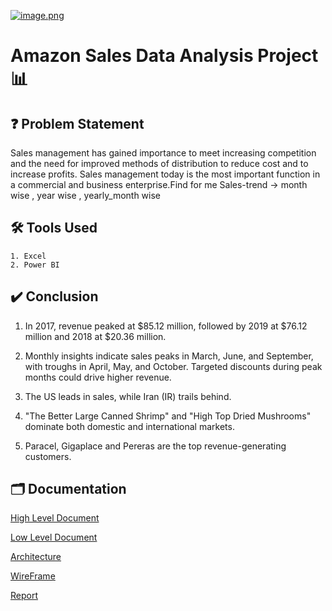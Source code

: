 

[![image.png](https://i.postimg.cc/59nmV0Fk/image.png)](https://postimg.cc/0rKSG9np)


# Amazon Sales Data Analysis Project 📊



## ❓ Problem Statement

Sales management has gained importance to meet increasing competition and the need
for improved methods of distribution to reduce cost and to increase profits. Sales
management today is the most important function in a commercial and business
enterprise.Find for me Sales-trend -> month wise , year wise , yearly_month wise
## 🛠 Tools Used
    1. Excel
    2. Power BI

## ✔️ Conclusion
1. In 2017, revenue peaked at $85.12 million, followed by 2019 at $76.12 million and 2018 at $20.36 million.

2. Monthly insights indicate sales peaks in March, June, and September, with troughs in April, May, and October. Targeted discounts during peak months could drive higher revenue.

3. The US leads in sales, while Iran (IR) trails behind.

4. "The Better Large Canned Shrimp" and "High Top Dried Mushrooms" dominate both domestic and international markets.

5. Paracel, Gigaplace and Pereras are the top revenue-generating customers.


## 🗂 Documentation

[High Level Document](https://github.com/Learner0197/AmazonSales_DataAnalysis/blob/main/HLD%20Document.pdf)

[Low Level Document](https://github.com/Learner0197/AmazonSales_DataAnalysis/blob/main/LLD%20Document.pdf)

[Architecture](https://github.com/Learner0197/AmazonSales_DataAnalysis/blob/main/Architecture.pdf)

[WireFrame](https://github.com/Learner0197/AmazonSales_DataAnalysis/blob/main/Wireframe.pdf)

[Report](https://github.com/Learner0197/AmazonSales_DataAnalysis/blob/main/Project%20report.pptx)

